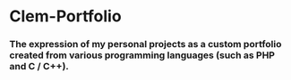 # Clem-Portfolio
### The expression of my personal projects as a custom portfolio created from various programming languages (such as PHP and C / C++).
